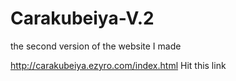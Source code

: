 # Carakubeiya-V.2

the second version of the website I made

http://carakubeiya.ezyro.com/index.html Hit this link
